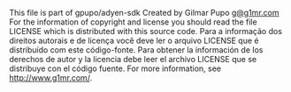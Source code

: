 This file is part of gpupo/adyen-sdk
Created by Gilmar Pupo <g@g1mr.com>
For the information of copyright and license you should read the file
LICENSE which is distributed with this source code.
Para a informação dos direitos autorais e de licença você deve ler o arquivo
LICENSE que é distribuído com este código-fonte.
Para obtener la información de los derechos de autor y la licencia debe leer
el archivo LICENSE que se distribuye con el código fuente.
For more information, see <http://www.g1mr.com/>.
